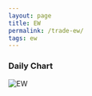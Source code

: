 ```yaml
---
layout: page
title: EW
permalink: /trade-ew/
tags: ew
---
```


### Daily Chart

![EW](http://www.marketwatch.com/kaavio.Webhost/charts/big.chart?nosettings=1&symb=EW&uf=7168&type=4&size=3&sid=10658790&style=1013&freq=1&time=8&ma=6&maval=20,50,200&lf=4&lf2=0&lf3=0&height=510&width=720&mocktick=1)
